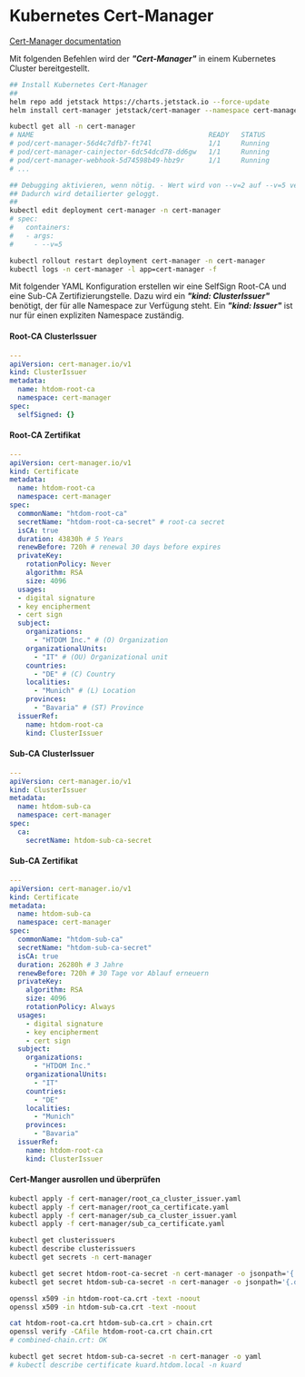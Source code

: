 # Kubernetes Cert-Manager

[Cert-Manager documentation](https://cert-manager.io/docs/tutorials/acme/nginx-ingress/)

Mit folgenden Befehlen wird der ***"Cert-Manager"*** in einem Kubernetes Cluster bereitgestellt.
```bash
## Install Kubernetes Cert-Manager
##
helm repo add jetstack https://charts.jetstack.io --force-update
helm install cert-manager jetstack/cert-manager --namespace cert-manager --create-namespace --version v1.17.0 --set crds.enabled=true --set crds.keep=true

kubectl get all -n cert-manager
# NAME                                           READY   STATUS
# pod/cert-manager-56d4c7dfb7-ft74l              1/1     Running
# pod/cert-manager-cainjector-6dc54dcd78-dd6gw   1/1     Running
# pod/cert-manager-webhook-5d74598b49-hbz9r      1/1     Running
# ...

## Debugging aktivieren, wenn nötig. - Wert wird von --v=2 auf --v=5 verändert.
## Dadurch wird detailierter geloggt.
##
kubectl edit deployment cert-manager -n cert-manager
# spec:
#   containers:
#   - args:
#     - --v=5

kubectl rollout restart deployment cert-manager -n cert-manager
kubectl logs -n cert-manager -l app=cert-manager -f
```

Mit folgender YAML Konfiguration erstellen wir eine SelfSign Root-CA und eine Sub-CA Zertifizierungstelle.
Dazu wird ein ***"kind: ClusterIssuer"*** benötigt, der für alle Namespace zur Verfügung steht. 
Ein ***"kind: Issuer"*** ist nur für einen expliziten Namespace zuständig.

#### Root-CA ClusterIssuer
```yaml
---
apiVersion: cert-manager.io/v1
kind: ClusterIssuer
metadata:
  name: htdom-root-ca
  namespace: cert-manager
spec:
  selfSigned: {}
```

#### Root-CA Zertifikat
```yaml
---
apiVersion: cert-manager.io/v1
kind: Certificate
metadata:
  name: htdom-root-ca
  namespace: cert-manager
spec:
  commonName: "htdom-root-ca"
  secretName: "htdom-root-ca-secret" # root-ca secret
  isCA: true
  duration: 43830h # 5 Years
  renewBefore: 720h # renewal 30 days before expires
  privateKey:
    rotationPolicy: Never
    algorithm: RSA
    size: 4096
  usages:
  - digital signature
  - key encipherment
  - cert sign
  subject:
    organizations:
      - "HTDOM Inc." # (O) Organization
    organizationalUnits:
      - "IT" # (OU) Organizational unit
    countries:
      - "DE" # (C) Country
    localities:
      - "Munich" # (L) Location
    provinces:
      - "Bavaria" # (ST) Province
  issuerRef:
    name: htdom-root-ca
    kind: ClusterIssuer
```

#### Sub-CA ClusterIssuer
```yaml
---
apiVersion: cert-manager.io/v1
kind: ClusterIssuer
metadata:
  name: htdom-sub-ca
  namespace: cert-manager
spec:
  ca:
    secretName: htdom-sub-ca-secret
```

#### Sub-CA Zertifikat
```yaml
---
apiVersion: cert-manager.io/v1
kind: Certificate
metadata:
  name: htdom-sub-ca
  namespace: cert-manager
spec:
  commonName: "htdom-sub-ca"
  secretName: "htdom-sub-ca-secret"
  isCA: true
  duration: 26280h # 3 Jahre
  renewBefore: 720h # 30 Tage vor Ablauf erneuern
  privateKey:
    algorithm: RSA
    size: 4096
    rotationPolicy: Always
  usages:
    - digital signature
    - key encipherment
    - cert sign
  subject:
    organizations:
      - "HTDOM Inc."
    organizationalUnits:
      - "IT"
    countries:
      - "DE"
    localities:
      - "Munich"
    provinces:
      - "Bavaria"
  issuerRef:
    name: htdom-root-ca
    kind: ClusterIssuer
```

#### Cert-Manger ausrollen und überprüfen
```bash
kubectl apply -f cert-manager/root_ca_cluster_issuer.yaml
kubectl apply -f cert-manager/root_ca_certificate.yaml
kubectl apply -f cert-manager/sub_ca_cluster_issuer.yaml
kubectl apply -f cert-manager/sub_ca_certificate.yaml

kubectl get clusterissuers
kubectl describe clusterissuers
kubectl get secrets -n cert-manager

kubectl get secret htdom-root-ca-secret -n cert-manager -o jsonpath='{.data.tls\.crt}' | base64 --decode
kubectl get secret htdom-sub-ca-secret -n cert-manager -o jsonpath='{.data.tls\.crt}' | base64 --decode

openssl x509 -in htdom-root-ca.crt -text -noout
openssl x509 -in htdom-sub-ca.crt -text -noout

cat htdom-root-ca.crt htdom-sub-ca.crt > chain.crt
openssl verify -CAfile htdom-root-ca.crt chain.crt
# combined-chain.crt: OK

kubectl get secret htdom-sub-ca-secret -n cert-manager -o yaml
# kubectl describe certificate kuard.htdom.local -n kuard
```

